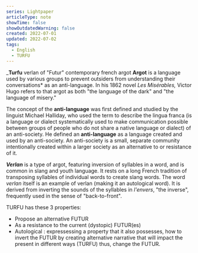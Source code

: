```yaml
---
series: Lightpaper
articleType: note
showTime: false
showOutdatedWarning: false
created: 2022-07-01
updated: 2022-07-02
tags:
  - English
  - TURFU
---
```

_**Turfu** 
verlan of "Futur" contemporary french argot 
**Argot** is a language used by various groups to prevent outsiders from understanding their conversations* as an anti-language.
In his 1862 novel _Les Misérables,_ Victor Hugo refers to that argot as both "the language of the dark" and "the language of misery."

The concept of the **anti-language** was first defined and studied by the linguist Michael Halliday, who used the term to describe the lingua franca (is a language or dialect systematically used to make communication possible between groups of people who do not share a native language or dialect) of an anti-society. He defined an **anti-language** as a language created and used by an anti-society. An anti-society is a small, separate community intentionally created within a larger society as an alternative to or resistance of it.

_**Verlan**_ is a type of argot, featuring inversion of syllables in a word, and is common in slang and youth language. It rests on a long French tradition of transposing syllables of individual words to create slang words. The word _verlan_ itself is an example of verlan (making it an autological word). It is derived from inverting the sounds of the syllables in _l'envers_, "the inverse", frequently used in the sense of "back-to-front". 

TURFU has these 3 properties:
- Propose an alternative FUTUR
- As a resistance to the current (dystopic) FUTUR(es)
- Autological : expressessing a property that it also possesses, how to invert the FUTUR by creating alternative narrative that will impact the present in different ways (TURFU) thus, change the FUTUR.